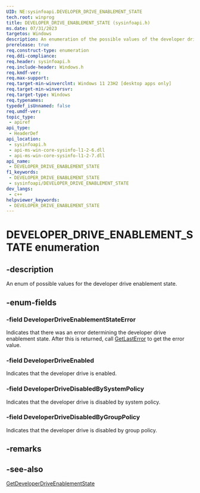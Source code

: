 ```yaml
---
UID: NE:sysinfoapi.DEVELOPER_DRIVE_ENABLEMENT_STATE
tech.root: winprog
title: DEVELOPER_DRIVE_ENABLEMENT_STATE (sysinfoapi.h)
ms.date: 07/31/2023
targetos: Windows
description: An enumeration of the possible values of the developer drive enablement state.
prerelease: true
req.construct-type: enumeration
req.ddi-compliance: 
req.header: sysinfoapi.h
req.include-header: Windows.h
req.kmdf-ver: 
req.max-support: 
req.target-min-winverclnt: Windows 11 23H2 [desktop apps only]
req.target-min-winversvr: 
req.target-type: Windows
req.typenames: 
typedef_isUnnamed: false
req.umdf-ver: 
topic_type:
 - apiref
api_type:
 - HeaderDef
api_location:
 - sysinfoapi.h
 - api-ms-win-core-sysinfo-l1-2-6.dll
 - api-ms-win-core-sysinfo-l1-2-7.dll
api_name:
 - DEVELOPER_DRIVE_ENABLEMENT_STATE
f1_keywords:
 - DEVELOPER_DRIVE_ENABLEMENT_STATE
 - sysinfoapi/DEVELOPER_DRIVE_ENABLEMENT_STATE
dev_langs:
 - c++
helpviewer_keywords:
 - DEVELOPER_DRIVE_ENABLEMENT_STATE
---
```


# DEVELOPER_DRIVE_ENABLEMENT_STATE enumeration

## -description

An enum of possible values for the developer drive enablement state.

## -enum-fields

### -field DeveloperDriveEnablementStateError

Indicates that there was an error determining the developer drive enablement state. After this is returned, call [GetLastError](/windows/win32/api/errhandlingapi/nf-errhandlingapi-getlasterror) to get the error value.

### -field DeveloperDriveEnabled

Indicates that the developer drive is enabled.

### -field DeveloperDriveDisabledBySystemPolicy

Indicates that the developer drive is disabled by system policy.

### -field DeveloperDriveDisabledByGroupPolicy

Indicates that the developer drive is disabled by group policy.

## -remarks

## -see-also

[GetDeveloperDriveEnablementState](nf-sysinfoapi-getdeveloperdriveenablementstate.md)
